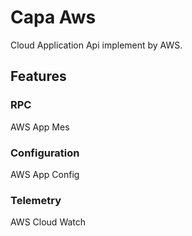 # Capa Aws

Cloud Application Api implement by AWS.

## Features

### RPC

AWS App Mes

### Configuration

AWS App Config

### Telemetry

AWS Cloud Watch
